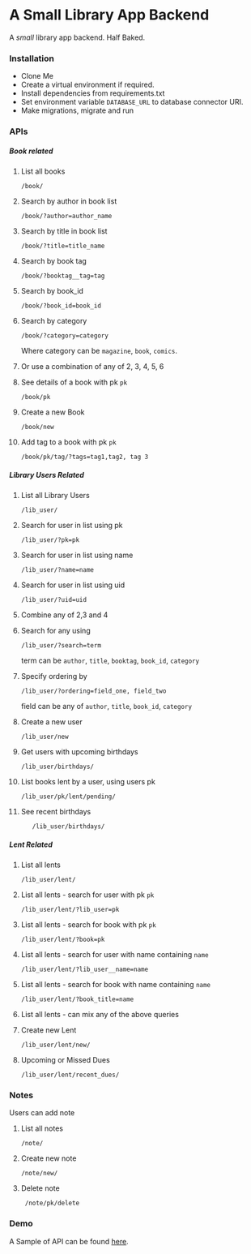 # A Small Library App Backend #

A _small_ library app backend. Half Baked.

### Installation ###
* Clone Me
* Create a virtual environment if required.
* Install dependencies from requirements.txt
* Set environment variable `DATABASE_URL` to database connector URI.
* Make migrations, migrate and run


### APIs ###
##### Book related #####
1. List all books
    ```text
    /book/     
    ```
2. Search by author in book list
    ```text
    /book/?author=author_name
    ```
3. Search by title in book list
    ```text
    /book/?title=title_name
    ```
4. Search by book tag
    ```text
    /book/?booktag__tag=tag
    ```
5. Search by book_id
    ```text
    /book/?book_id=book_id
    ```
6. Search by category
    ```text
    /book/?category=category
    ```
    Where category can be `magazine`, `book`, `comics`.
    
6. Or use a combination of any of 2, 3, 4, 5, 6
7. See details of a book with pk `pk`
    ```text
    /book/pk
    ```
8. Create a new Book
    ```text
    /book/new
    ```
9. Add tag to a book with pk `pk`
    ```text
    /book/pk/tag/?tags=tag1,tag2, tag 3
    ```
    
##### Library Users Related #####
1. List all Library Users
    ```text
    /lib_user/
    ```
    
2. Search for user in list using pk
    ```text
    /lib_user/?pk=pk
    ```
    
3. Search for user in list using name
    ```text
    /lib_user/?name=name
    ```
    
4. Search for user in list using uid
    ```text
    /lib_user/?uid=uid
    ```
    
5. Combine any of 2,3 and 4

6. Search for any using
    ```text
    /lib_user/?search=term
     ```
     term can be `author`, `title`, `booktag`, `book_id`, `category` 
     
7. Specify ordering by
    ```term
    /lib_user/?ordering=field_one, field_two
    ```
    field can be any of `author`, `title`, `book_id`, `category`
    
8. Create a new user
    ```text
    /lib_user/new
    ```
        
8. Get users with upcoming birthdays
    ```text
    /lib_user/birthdays/
    ```

9. List books lent by a user, using users pk
    ```text
    /lib_user/pk/lent/pending/
    ```

10. See recent birthdays
    ```text
       /lib_user/birthdays/
    ```


##### Lent Related #####
1. List all lents
    ```text
    /lib_user/lent/
    ```
    
2. List all lents - search for user with pk `pk`
    ```text
    /lib_user/lent/?lib_user=pk
    ```
    
3. List all lents - search  for book with pk `pk`
    ```text
    /lib_user/lent/?book=pk
    ```
    
4. List all lents - search for user with name containing `name`
    ```text
    /lib_user/lent/?lib_user__name=name
    ```
    
5. List all lents - search for book with name containing `name`
    ```text
    /lib_user/lent/?book_title=name
    ```
    
6. List all lents - can mix any of the above queries

7. Create new Lent
    ```text
    /lib_user/lent/new/
    ```

8. Upcoming or Missed Dues
    ```text
    /lib_user/lent/recent_dues/
    ```

### Notes ###
Users can add note
1. List all notes
    ```text
    /note/
    ```
    
2. Create new note
    ```text
    /note/new/
    ```
    
3. Delete note
    ```text
     /note/pk/delete
    ```

### Demo ###
A Sample of API can be found [here](https://boiling-scrubland-41951.herokuapp.com).
